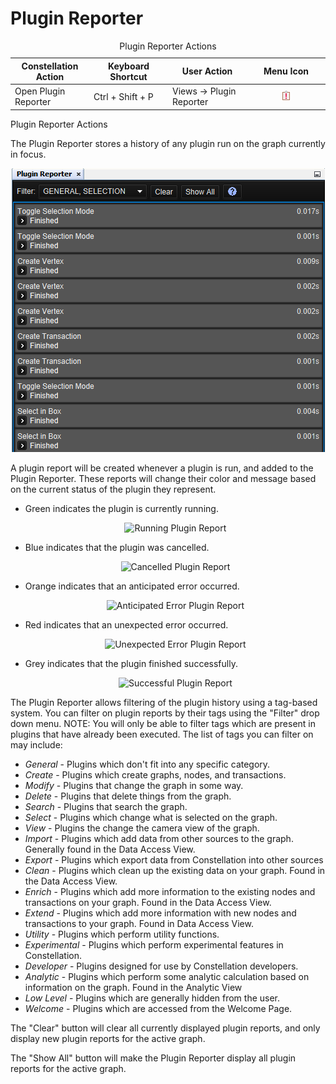 # Plugin Reporter

<table data-border="1">
<caption>Plugin Reporter Actions</caption>
<colgroup>
<col style="width: 25%" />
<col style="width: 25%" />
<col style="width: 25%" />
<col style="width: 25%" />
</colgroup>
<thead>
<tr class="header">
<th scope="col">Constellation Action</th>
<th scope="col">Keyboard Shortcut</th>
<th scope="col">User Action</th>
<th scope="col">Menu Icon</th>
</tr>
</thead>
<tbody>
<tr class="odd">
<td>Open Plugin Reporter</td>
<td>Ctrl + Shift + P</td>
<td>Views -&gt; Plugin Reporter</td>
<td><div style="text-align: center">
<img src="../resources/plugin-reporter.png" width="16" height="16" />
</div></td>
</tr>
</tbody>
</table>

Plugin Reporter Actions

The Plugin Reporter stores a history of any plugin run on the graph
currently in focus.

<div style="text-align: center">

![Plugin Reporter](resources/PluginReporter.png)

</div>

A plugin report will be created whenever a plugin is run, and added to
the Plugin Reporter. These reports will change their color and message
based on the current status of the plugin they represent.

-   Green indicates the plugin is currently running.
    <div style="text-align: center">

    ![ Running Plugin Report](resources/PluginReportGreen.png)

    </div>
-   Blue indicates that the plugin was cancelled.
    <div style="text-align: center">

    ![Cancelled Plugin Report](resources/PluginReportBlue.png)

    </div>
-   Orange indicates that an anticipated error occurred.
    <div style="text-align: center">

    ![Anticipated Error Plugin Report](resources/PluginReportOrange.png)

    </div>
-   Red indicates that an unexpected error occurred.
    <div style="text-align: center">

    ![Unexpected Error Plugin Report](resources/PluginReportRed.png)

    </div>
-   Grey indicates that the plugin finished successfully.
    <div style="text-align: center">

    ![Successful Plugin Report](resources/PluginReportGrey.png)

    </div>

The Plugin Reporter allows filtering of the plugin history using a
tag-based system. You can filter on plugin reports by their tags using
the "Filter" drop down menu. NOTE: You will only be able to filter tags
which are present in plugins that have already been executed. The list
of tags you can filter on may include:

-   *General* - Plugins which don't fit into any specific category.
-   *Create* - Plugins which create graphs, nodes, and transactions.
-   *Modify* - Plugins that change the graph in some way.
-   *Delete* - Plugins that delete things from the graph.
-   *Search* - Plugins that search the graph.
-   *Select* - Plugins which change what is selected on the graph.
-   *View* - Plugins the change the camera view of the graph.
-   *Import* - Plugins which add data from other sources to the graph.
    Generally found in the Data Access View.
-   *Export* - Plugins which export data from Constellation into other
    sources
-   *Clean* - Plugins which clean up the existing data on your graph.
    Found in the Data Access View.
-   *Enrich* - Plugins which add more information to the existing nodes
    and transactions on your graph. Found in the Data Access View.
-   *Extend* - Plugins which add more information with new nodes and
    transactions to your graph. Found in Data Access View.
-   *Utility* - Plugins which perform utility functions.
-   *Experimental* - Plugins which perform experimental features in
    Constellation.
-   *Developer* - Plugins designed for use by Constellation developers.
-   *Analytic* - Plugins which perform some analytic calculation based
    on information on the graph. Found in the Analytic View
-   *Low Level* - Plugins which are generally hidden from the user.
-   *Welcome* - Plugins which are accessed from the Welcome Page.

The "Clear" button will clear all currently displayed plugin reports,
and only display new plugin reports for the active graph.

The "Show All" button will make the Plugin Reporter display all plugin
reports for the active graph.
